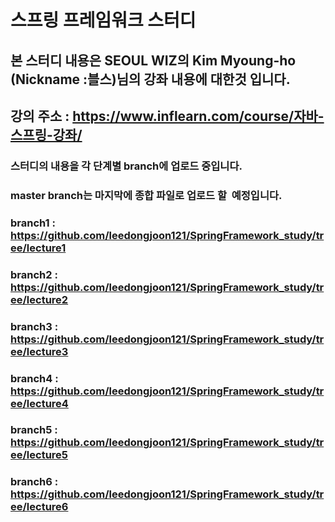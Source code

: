#  스프링 프레임워크 스터디
## 본 스터디 내용은 SEOUL WIZ의 Kim Myoung-ho (Nickname :블스)님의 강좌 내용에 대한것 입니다.
## 강의 주소 : https://www.inflearn.com/course/자바-스프링-강좌/
### 스터디의 내용을 각 단계별 branch에 업로드 중입니다.
### master branch는 마지막에 종합 파일로 업로드 할  예정입니다.
### branch1 : https://github.com/leedongjoon121/SpringFramework_study/tree/lecture1
### branch2 : https://github.com/leedongjoon121/SpringFramework_study/tree/lecture2
### branch3 : https://github.com/leedongjoon121/SpringFramework_study/tree/lecture3
### branch4 : https://github.com/leedongjoon121/SpringFramework_study/tree/lecture4
### branch5 : https://github.com/leedongjoon121/SpringFramework_study/tree/lecture5
### branch6 : https://github.com/leedongjoon121/SpringFramework_study/tree/lecture6
